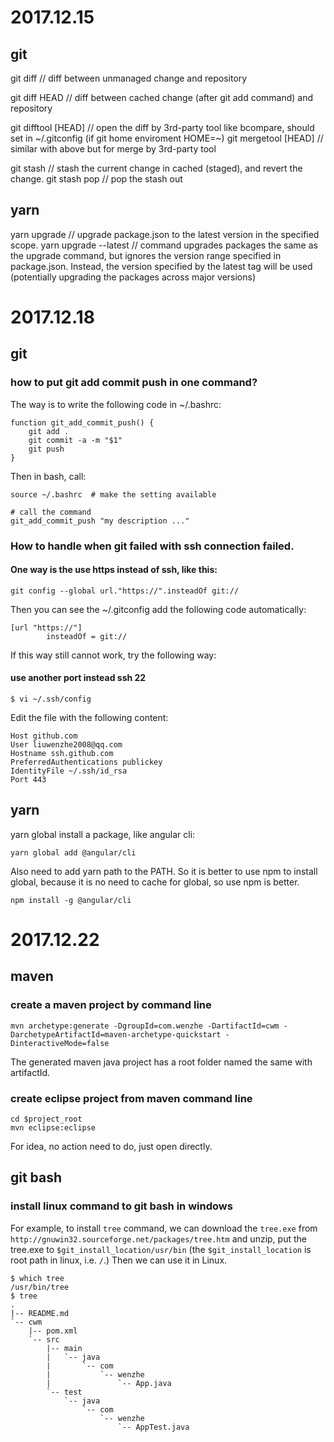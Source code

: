 # 2017.12.15
## git
git diff // diff between unmanaged change and repository

git diff HEAD // diff between cached change (after git add command) and repository


git difftool [HEAD] // open the diff by 3rd-party tool like bcompare, should set in ~/.gitconfig (if git home enviroment HOME=~)
git mergetool [HEAD] // similar with above but for merge by 3rd-party tool

git stash // stash the current change in cached (staged), and revert the change.
git stash pop // pop the stash out

## yarn
yarn upgrade // upgrade package.json to the latest version in the specified scope.
yarn upgrade --latest // command upgrades packages the same as the upgrade command, but ignores the version range specified in package.json. Instead, the version specified by the latest tag will be used (potentially upgrading the packages across major versions)

# 2017.12.18
## git
### how to put git add commit push in one command?
The way is to write the following code in ~/.bashrc:
```
function git_add_commit_push() {
    git add .
    git commit -a -m "$1"
    git push
}
```
Then in bash, call:
```
source ~/.bashrc  # make the setting available

# call the command
git_add_commit_push "my description ..."
```
### How to handle when git failed with ssh connection failed.
#### One way is the use https instead of ssh, like this:
```
git config --global url."https://".insteadOf git://
```
Then you can see the ~/.gitconfig add the following code automatically:
```
[url "https://"]
        insteadOf = git://
```
If this way still cannot work, try the following way:
#### use another port instead ssh 22
```
$ vi ~/.ssh/config
```
Edit the file with the following content:
```
Host github.com
User liuwenzhe2008@qq.com
Hostname ssh.github.com
PreferredAuthentications publickey
IdentityFile ~/.ssh/id_rsa
Port 443
```
## yarn
yarn global install a package, like angular cli:
```
yarn global add @angular/cli
```
Also need to add yarn path to the PATH. So it is better to use npm to install global, because it is no need to cache for global, so use npm is better.
```
npm install -g @angular/cli
```

# 2017.12.22
## maven
### create a maven project by command line
```
mvn archetype:generate -DgroupId=com.wenzhe -DartifactId=cwm -DarchetypeArtifactId=maven-archetype-quickstart -DinteractiveMode=false
```
The generated maven java project has a root folder named the same with artifactId.

### create eclipse project from maven command line
```
cd $project_root
mvn eclipse:eclipse
```
For idea, no action need to do, just open directly.

## git bash
### install linux command to git bash in windows
For example, to install `tree` command, we can download the `tree.exe` from `http://gnuwin32.sourceforge.net/packages/tree.htm` and unzip, put the tree.exe to `$git_install_location/usr/bin` (the `$git_install_location` is root path in linux, i.e. `/`.) Then we can use it in Linux.
```
$ which tree
/usr/bin/tree
$ tree
.
|-- README.md
`-- cwm
    |-- pom.xml
    `-- src
        |-- main
        |   `-- java
        |       `-- com
        |           `-- wenzhe
        |               `-- App.java
        `-- test
            `-- java
                `-- com
                    `-- wenzhe
                        `-- AppTest.java
```

